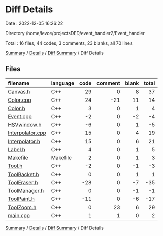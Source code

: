 # Diff Details

Date : 2022-12-05 16:26:22

Directory /home/levce/projectsDED/event_handler2/Event_handler

Total : 16 files,  44 codes, 3 comments, 23 blanks, all 70 lines

[Summary](results.md) / [Details](details.md) / [Diff Summary](diff.md) / Diff Details

## Files
| filename | language | code | comment | blank | total |
| :--- | :--- | ---: | ---: | ---: | ---: |
| [Canvas.h](/Canvas.h) | C++ | 29 | 0 | 8 | 37 |
| [Color.cpp](/Color.cpp) | C++ | 24 | -21 | 11 | 14 |
| [Color.h](/Color.h) | C++ | 3 | 0 | 1 | 4 |
| [Event.cpp](/Event.cpp) | C++ | -2 | 0 | -2 | -4 |
| [HSVwindow.h](/HSVwindow.h) | C++ | -6 | 0 | 1 | -5 |
| [Interpolator.cpp](/Interpolator.cpp) | C++ | 15 | 0 | 4 | 19 |
| [Interpolator.h](/Interpolator.h) | C++ | 15 | 0 | 6 | 21 |
| [Label.h](/Label.h) | C++ | 4 | 0 | 1 | 5 |
| [Makefile](/Makefile) | Makefile | 2 | 0 | 1 | 3 |
| [Tool.h](/Tool.h) | C++ | -2 | 0 | -1 | -3 |
| [ToolBacket.h](/ToolBacket.h) | C++ | 0 | 0 | 1 | 1 |
| [ToolEraser.h](/ToolEraser.h) | C++ | -28 | 0 | -7 | -35 |
| [ToolManager.h](/ToolManager.h) | C++ | 0 | 0 | -1 | -1 |
| [ToolPaint.h](/ToolPaint.h) | C++ | -11 | 0 | -6 | -17 |
| [ToolZoom.h](/ToolZoom.h) | C++ | 0 | 23 | 6 | 29 |
| [main.cpp](/main.cpp) | C++ | 1 | 1 | 0 | 2 |

[Summary](results.md) / [Details](details.md) / [Diff Summary](diff.md) / Diff Details